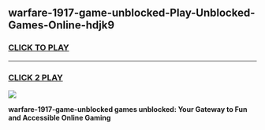 
## warfare-1917-game-unblocked-Play-Unblocked-Games-Online-hdjk9
<h3>
<a href="https://premium76.site?title=warfare-1917-game-unblocked&ref=25A">CLICK TO PLAY</a></h3>
<hr>

<h3>
<a href="https://premium76.site?title=warfare-1917-game-unblocked&ref=25A">CLICK 2 PLAY</a>
  
</h3>

<a href="https://premium76.site?title=warfare-1917-game-unblocked&ref=25A"><img src="https://clearcache.store/games.png"></a>


**warfare-1917-game-unblocked games unblocked: Your Gateway to Fun and Accessible Online Gaming**
